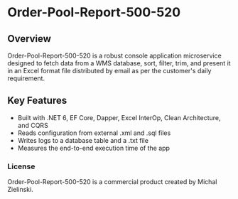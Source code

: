 # Order-Pool-Report-500-520

## Overview
Order-Pool-Report-500-520 is a robust console application microservice designed to fetch data from a WMS database, sort, filter, trim, and present it in an Excel format file distributed by email as per the customer's daily requirement.

## Key Features
* Built with .NET 6, EF Core, Dapper, Excel InterOp, Clean Architecture, and CQRS
* Reads configuration from external .xml and .sql files
* Writes logs to a database table and a .txt file
* Measures the end-to-end execution time of the app

### License
Order-Pool-Report-500-520 is a commercial product created by Michal Zielinski.
